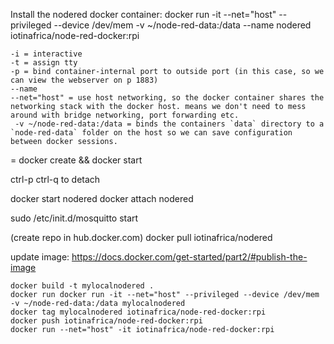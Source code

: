Install the nodered docker container: docker run -it --net="host" --privileged --device /dev/mem -v ~/node-red-data:/data --name nodered iotinafrica/node-red-docker:rpi


    -i = interactive
    -t = assign tty
    -p = bind container-internal port to outside port (in this case, so we can view the webserver on p 1883)
    --name
    --net="host" = use host networking, so the docker container shares the networking stack with the docker host. means we don't need to mess around with bridge networking, port forwarding etc.
     -v ~/node-red-data:/data = binds the containers `data` directory to a `node-red-data` folder on the host so we can save configuration between docker sessions.

 = docker create && docker start

ctrl-p ctrl-q to detach

docker start nodered
docker attach nodered

sudo /etc/init.d/mosquitto start


(create repo in hub.docker.com)
docker pull iotinafrica/nodered

update image:
https://docs.docker.com/get-started/part2/#publish-the-image

    docker build -t mylocalnodered .
    docker run docker run -it --net="host" --privileged --device /dev/mem -v ~/node-red-data:/data mylocalnodered
    docker tag mylocalnodered iotinafrica/node-red-docker:rpi
    docker push iotinafrica/node-red-docker:rpi
    docker run --net="host" -it iotinafrica/node-red-docker:rpi